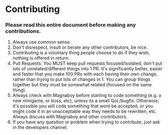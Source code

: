 # Contributing

### Please read this entire document before making any contributions.

1. Always use common sense.
2. Don't disrespect, insult or berate any other contributors, be nice.
3. Contributing is a voluntary thing people choose to do if they wish, nothing is offered in return.
4. Pull Requests: You MUST keep pull requests focused/isolated, don't put lots of unrelated/different things into 1 PR. It's significantly better, easier and faster that you make 100 PRs with each having their own change, rather than trying to put lots of changes in 1. You can group things together but they must be somewhat related (focused on the same thing).  
5. Always check with Magnaboy before starting to code something (e.g. a new minigame, or boss, etc), unless its a small QoL/bugfix. Otherwise, it's possible you will code something that wont be accepted, or you might code it in an unacceptable way they needs to be rewritten, etc. Always discuss with Magnaboy and other contributors.
6. If you have any question or problem when trying to contribute, just ask in the developers channel. 